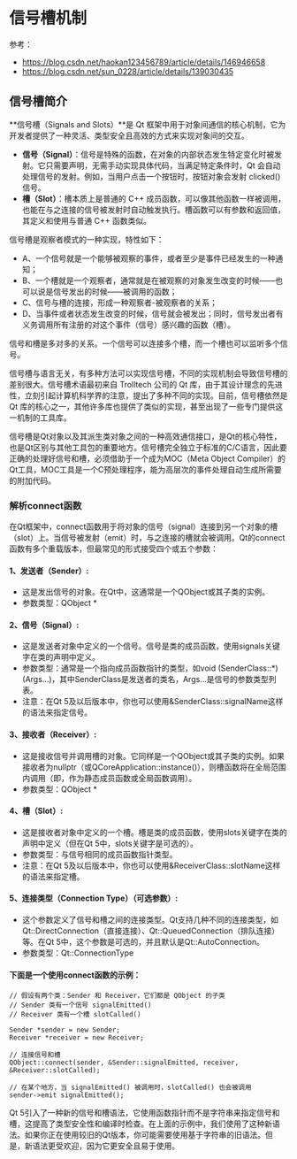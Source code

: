 # 信号槽机制

参考：
- https://blog.csdn.net/haokan123456789/article/details/146946658
- https://blog.csdn.net/sun_0228/article/details/139030435

##  信号槽简介

**信号槽（Signals and Slots）**是 Qt 框架中用于对象间通信的核心机制，它为开发者提供了一种灵活、类型安全且高效的方式来实现对象间的交互。

- **信号（Signal）**：信号是特殊的函数，在对象的内部状态发生特定变化时被发射。它只需要声明，无需手动实现具体代码，当满足特定条件时，Qt 会自动处理信号的发射。例如，当用户点击一个按钮时，按钮对象会发射 clicked() 信号。
- **槽（Slot）**：槽本质上是普通的 C++ 成员函数，可以像其他函数一样被调用，也能在与之连接的信号被发射时自动触发执行。槽函数可以有参数和返回值，其定义和使用与普通 C++ 函数类似。

信号槽是观察者模式的一种实现，特性如下：
- A、一个信号就是一个能够被观察的事件，或者至少是事件已经发生的一种通知；
- B、一个槽就是一个观察者，通常就是在被观察的对象发生改变的时候——也可以说是信号发出的时候——被调用的函数；
- C、信号与槽的连接，形成一种观察者-被观察者的关系；
- D、当事件或者状态发生改变的时候，信号就会被发出；同时，信号发出者有义务调用所有注册的对这个事件（信号）感兴趣的函数（槽）。

信号和槽是多对多的关系。一个信号可以连接多个槽，而一个槽也可以监听多个信号。

信号槽与语言无关，有多种方法可以实现信号槽，不同的实现机制会导致信号槽的差别很大。信号槽术语最初来自 Trolltech 公司的 Qt 库，由于其设计理念的先进性，立刻引起计算机科学界的注意，提出了多种不同的实现。目前，信号槽依然是 Qt 库的核心之一，其他许多库也提供了类似的实现，甚至出现了一些专门提供这一机制的工具库。

信号槽是Qt对象以及其派生类对象之间的一种高效通信接口，是Qt的核心特性，也是Qt区别与其他工具包的重要地方。信号槽完全独立于标准的C/C语言，因此要正确的处理好信号和槽，必须借助于一个成为MOC（Meta Object Compiler）的Qt工具，MOC工具是一个C预处理程序，能为高层次的事件处理自动生成所需要的附加代码。

### 解析connect函数

在Qt框架中，connect函数用于将对象的信号（signal）连接到另一个对象的槽（slot）上。当信号被发射（emit）时，与之连接的槽就会被调用。Qt的connect函数有多个重载版本，但最常见的形式接受四个或五个参数：

#### 1、发送者（Sender）:

- 这是发出信号的对象。在Qt中，这通常是一个QObject或其子类的实例。
- 参数类型：QObject *

#### 2、信号（Signal）:

- 这是发送者对象中定义的一个信号。信号是类的成员函数，使用signals关键字在类的声明中定义。
- 参数类型：通常是一个指向成员函数指针的类型，如void (SenderClass::*)(Args...)，其中SenderClass是发送者的类名，Args...是信号的参数类型列表。
- 注意：在Qt 5及以后版本中，你也可以使用&SenderClass::signalName这样的语法来指定信号。

#### 3、接收者（Receiver）:

- 这是接收信号并调用槽的对象。它同样是一个QObject或其子类的实例。如果接收者为nullptr（或QCoreApplication::instance()），则槽函数将在全局范围内调用（即，作为静态成员函数或全局函数调用）。
- 参数类型：QObject *

#### 4、槽（Slot）:

- 这是接收者对象中定义的一个槽。槽是类的成员函数，使用slots关键字在类的声明中定义（但在Qt 5中，slots关键字是可选的）。
- 参数类型：与信号相同的成员函数指针类型。
- 注意：在Qt 5及以后版本中，你也可以使用&ReceiverClass::slotName这样的语法来指定槽。

#### 5、连接类型（Connection Type）（可选参数）:

- 这个参数定义了信号和槽之间的连接类型。Qt支持几种不同的连接类型，如Qt::DirectConnection（直接连接）、Qt::QueuedConnection（排队连接）等。在Qt 5中，这个参数是可选的，并且默认是Qt::AutoConnection。
- 参数类型：Qt::ConnectionType

#### 下面是一个使用connect函数的示例：

```
// 假设有两个类：Sender 和 Receiver，它们都是 QObject 的子类
// Sender 类有一个信号 signalEmitted()
// Receiver 类有一个槽 slotCalled()

Sender *sender = new Sender;
Receiver *receiver = new Receiver;

// 连接信号和槽
QObject::connect(sender, &Sender::signalEmitted, receiver, &Receiver::slotCalled);

// 在某个地方，当 signalEmitted() 被调用时，slotCalled() 也会被调用
sender->emit signalEmitted();

```

Qt 5引入了一种新的信号和槽语法，它使用函数指针而不是字符串来指定信号和槽，这提高了类型安全性和编译时检查。在上面的示例中，我们使用了这种新语法。如果你正在使用较旧的Qt版本，你可能需要使用基于字符串的旧语法。但是，新语法更受欢迎，因为它更安全且易于使用。